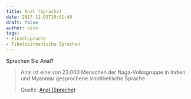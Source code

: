 ```yaml
---
title: Anal (Sprache)
date: 2017-11-03T10:01:40
draft: false
author: nico
tags:
- Einzelsprache
- Tibetobirmanische Sprachen
---
```


Sprechen Sie Anal?

> Anal ist eine von 23.000 Menschen der Naga-Volksgruppe in Indien und Myanmar
> gesprochene sinotibetische Sprache.
>
> Quelle: [Anal (Sprache)](https://de.wikipedia.org/wiki/Anal_%28Sprache%29)